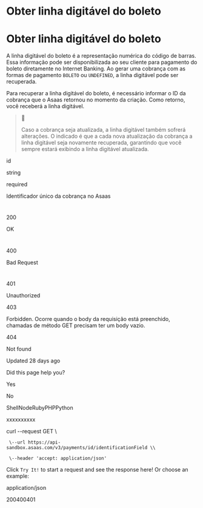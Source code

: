 # Obter linha digitável do boleto

# Obter linha digitável do boleto

A linha digitável do boleto é a representação numérica do código de barras. Essa informação pode ser disponibilizada ao seu cliente para pagamento do boleto diretamente no Internet Banking. Ao gerar uma cobrança com as formas de pagamento `BOLETO` ou `UNDEFINED`, a linha digitável pode ser recuperada.

Para recuperar a linha digitável do boleto, é necessário informar o ID da cobrança que o Asaas retornou no momento da criação. Como retorno, você receberá a linha digitável.

> 🚧
> 
> Caso a cobrança seja atualizada, a linha digitável também sofrerá alterações. O indicado é que a cada nova atualização da cobrança a linha digitável seja novamente recuperada, garantindo que você sempre estará exibindo a linha digitável atualizada.

id

string

required

Identificador único da cobrança no Asaas

# 

200

OK

# 

400

Bad Request

# 

401

Unauthorized

403

Forbidden. Ocorre quando o body da requisição está preenchido, chamadas de método GET precisam ter um body vazio.

404

Not found

Updated 28 days ago

Did this page help you?

Yes

No

ShellNodeRubyPHPPython

xxxxxxxxxx

curl \--request GET \\

     \--url https://api-sandbox.asaas.com/v3/payments/id/identificationField \\

     \--header 'accept: application/json'

Click `Try It!` to start a request and see the response here! Or choose an example:

application/json

200400401